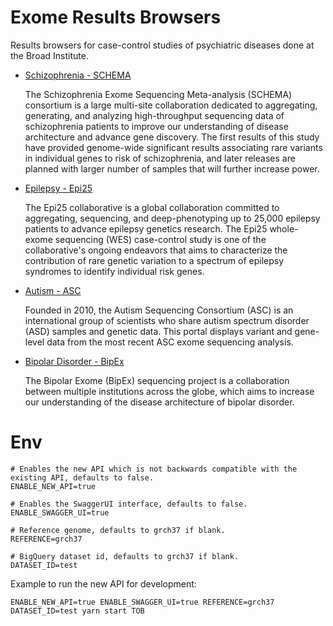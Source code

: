 # Exome Results Browsers

Results browsers for case-control studies of psychiatric diseases done at the Broad Institute.

- [Schizophrenia - SCHEMA](https://schema.broadinstitute.org)

  The Schizophrenia Exome Sequencing Meta-analysis (SCHEMA) consortium is a large multi-site
  collaboration dedicated to aggregating, generating, and analyzing high-throughput sequencing
  data of schizophrenia patients to improve our understanding of disease architecture and
  advance gene discovery. The first results of this study have provided genome-wide significant
  results associating rare variants in individual genes to risk of schizophrenia, and later
  releases are planned with larger number of samples that will further increase power.

- [Epilepsy - Epi25](https://epi25.broadinstitute.org)

  The Epi25 collaborative is a global collaboration committed to aggregating, sequencing,
  and deep-phenotyping up to 25,000 epilepsy patients to advance epilepsy genetics research.
  The Epi25 whole-exome sequencing (WES) case-control study is one of the collaborative's
  ongoing endeavors that aims to characterize the contribution of rare genetic variation to
  a spectrum of epilepsy syndromes to identify individual risk genes.

- [Autism - ASC](https://asc.broadinstitute.org)

  Founded in 2010, the Autism Sequencing Consortium (ASC) is an international group
  of scientists who share autism spectrum disorder (ASD) samples and genetic data.
  This portal displays variant and gene-level data from the most recent ASC exome
  sequencing analysis.

- [Bipolar Disorder - BipEx](https://bipex.broadinstitute.org)

  The Bipolar Exome (BipEx) sequencing project is a collaboration between multiple institutions
  across the globe, which aims to increase our understanding of the disease architecture of
  bipolar disorder.

# Env

```
# Enables the new API which is not backwards compatible with the existing API, defaults to false.
ENABLE_NEW_API=true

# Enables the SwaggerUI interface, defaults to false.
ENABLE_SWAGGER_UI=true

# Reference genome, defaults to grch37 if blank.
REFERENCE=grch37

# BigQuery dataset id, defaults to grch37 if blank.
DATASET_ID=test
```

Example to run the new API for development:

```
ENABLE_NEW_API=true ENABLE_SWAGGER_UI=true REFERENCE=grch37 DATASET_ID=test yarn start TOB
```
